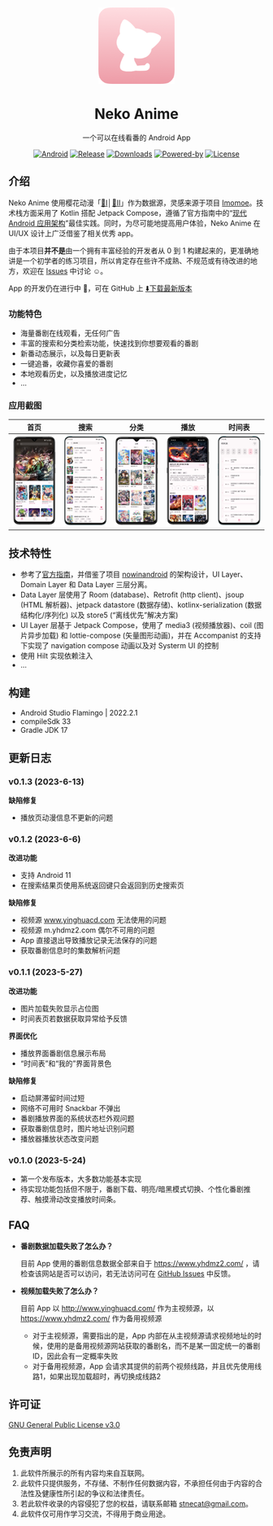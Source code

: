 <div align="center">

<img width="150px" src="./docs/images/app_icon.png" />

<h1>Neko Anime</h1>
<p>一个可以在线看番的 Android App</p>
<p>

[![Android](https://img.shields.io/badge/android-11+-green)](https://developer.android.com/about/versions/12)
[![Release](https://img.shields.io/github/v/release/xioneko/neko-anime)](https://github.com/xioneko/neko-anime/releases/)
[![Downloads](https://img.shields.io/github/downloads/xioneko/neko-anime/total)](https://github.com/xioneko/neko-anime/releases/)
[![Powered-by](https://img.shields.io/badge/powered%20by-%E6%A8%B1%E8%8A%B1%E5%8A%A8%E6%BC%AB-ea5c7b)](http://www.yinghuacd.com/)
[![License](https://img.shields.io/badge/license-GPLv3-yellow)](https://www.gnu.org/licenses/gpl-3.0.html)

</p>
</div>

## 介绍
<p>

Neko Anime 使用樱花动漫「[🌸Ⅰ](http://www.yinghuacd.com/)│[🌸Ⅱ](https://www.yhdmz2.com/)」作为数据源，灵感来源于项目 [Imomoe](https://github.com/androiddevnotesforks/Imomoe)。技术栈方面采用了 Kotlin 搭配 Jetpack Compose，遵循了官方指南中的“[现代 Android 应用架构](https://developer.android.com/topic/architecture)”最佳实践。同时，为尽可能地提高用户体验，Neko Anime 在 UI/UX 设计上广泛借鉴了相关优秀 app。

</p>

<p>

由于本项目**并不是**由一个拥有丰富经验的开发者从 0 到 1 构建起来的，更准确地讲是一个初学者的练习项目，所以肯定存在些许不成熟、不规范或有待改进的地方，欢迎在 [Issues](https://github.com/xioneko/neko-anime/issues) 中讨论 ☺️。

</p>

<p>

App 的开发仍在进行中 🚧，可在 GitHub 上 [⬇️下载最新版本](https://github.com/xioneko/neko-anime/releases)

</p>

### 功能特色

- 海量番剧在线观看，无任何广告
- 丰富的搜索和分类检索功能，快速找到你想要观看的番剧
- 新番动态展示，以及每日更新表
- 一键追番，收藏你喜爱的番剧
- 本地观看历史，以及播放进度记忆
- ...

### 应用截图
| 首页                                | 搜索                             | 分类                           | 播放                            | 时间表                             |
|-------------------------------------|-------------------------------------|---------------------------------|-----------------------------------|-------------------------------------|
| ![Home](./docs/images/home.png) | ![Search](./docs/images/search.png) | ![Category](./docs/images/category.png) | ![Player](./docs/images/player.png) | ![Schedule](./docs/images/schedule.png) |

## 技术特性
 - 参考了[官方指南](https://developer.android.com/topic/architecture)，并借鉴了项目 [nowinandroid](https://github.com/android/nowinandroid/) 的架构设计，UI Layer、Domain Layer 和 Data Layer 三层分离。
 - Data Layer 层使用了 Room (database)、Retrofit (http client)、jsoup (HTML 解析器)、jetpack datastore (数据存储)、kotlinx-serialization (数据结构化/序列化) 以及 store5 (“离线优先”解决方案)
 - UI Layer 层基于 Jetpack Compose，使用了 media3 (视频播放器)、coil (图片异步加载) 和 lottie-compose (矢量图形动画)，并在 Accompanist 的支持下实现了 navigation compose 动画以及对 Systerm UI 的控制
 - 使用 Hilt 实现依赖注入
 - ...

## 构建
- Android Studio Flamingo | 2022.2.1
- compileSdk 33
- Gradle JDK 17

## 更新日志

### v0.1.3 (2023-6-13)
**缺陷修复**
- 播放页动漫信息不更新的问题
### v0.1.2 (2023-6-6)
**改进功能**
- 支持 Android 11
- 在搜索结果页使用系统返回键只会返回到历史搜索页

**缺陷修复**
- 视频源 www.yinghuacd.com 无法使用的问题
- 视频源 m.yhdmz2.com 偶尔不可用的问题
- App 直接退出导致播放记录无法保存的问题
- 获取番剧信息时的集数解析问题

### v0.1.1 (2023-5-27)
**改进功能**
- 图片加载失败显示占位图
- 时间表页若数据获取异常给予反馈

**界面优化**
- 播放界面番剧信息展示布局
- “时间表”和“我的”界面背景色

**缺陷修复**
- 启动屏滞留时间过短
- 网络不可用时 Snackbar 不弹出
- 番剧播放界面的系统状态栏外观问题
- 获取番剧信息时，图片地址识别问题
- 播放器播放状态改变问题

### v0.1.0 (2023-5-24)
- 第一个发布版本，大多数功能基本实现
- 待实现功能包括但不限于，番剧下载、明亮/暗黑模式切换、个性化番剧推荐、触摸滑动改变播放时间条。

## FAQ
- **番剧数据加载失败了怎么办？**

  目前 App 使用的番剧信息数据全部来自于 https://www.yhdmz2.com/ ，请检查该网站是否可以访问，若无法访问可在 [GitHub Issues](https://github.com/xioneko/neko-anime/issues) 中反馈。

- **视频加载失败了怎么办？**

  目前 App 以 http://www.yinghuacd.com/ 作为主视频源，以 https://www.yhdmz2.com/ 作为备用视频源
  - 对于主视频源，需要指出的是，App 内部在从主视频源请求视频地址的时候，使用的是备用视频源网站获取的番剧名，而不是某一固定统一的番剧ID，因此会有一定概率失败
  - 对于备用视频源，App 会请求其提供的前两个视频线路，并且优先使用线路1，如果出现加载超时，再切换成线路2


## 许可证

[GNU General Public License v3.0](https://www.gnu.org/licenses/gpl-3.0.html)

## 免责声明

1. 此软件所展示的所有内容均来自互联网。
2. 此软件只提供服务，不存储、不制作任何数据内容，不承担任何由于内容的合法性及健康性所引起的争议和法律责任。
3. 若此软件收录的内容侵犯了您的权益，请联系邮箱 [stnecat@gmail.com](mailto:stnecat@gmail.com)。
4. 此软件仅可用作学习交流，不得用于商业用途。

